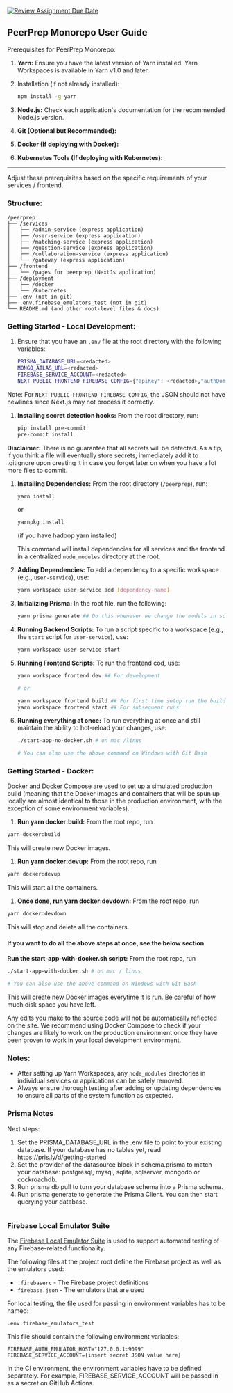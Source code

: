 [![Review Assignment Due Date](https://classroom.github.com/assets/deadline-readme-button-24ddc0f5d75046c5622901739e7c5dd533143b0c8e959d652212380cedb1ea36.svg)](https://classroom.github.com/a/6BOvYMwN)

## PeerPrep Monorepo User Guide

Prerequisites for PeerPrep Monorepo:

1.  **Yarn:** Ensure you have the latest version of Yarn installed. Yarn
    Workspaces is available in Yarn v1.0 and later.
2.  Installation (if not already installed):

    ```bash
    npm install -g yarn
    ```

3.  **Node.js:** Check each application's documentation for the recommended
    Node.js version.
4.  **Git (Optional but Recommended):**
5.  **Docker (If deploying with Docker):**
6.  **Kubernetes Tools (If deploying with Kubernetes):**

---

Adjust these prerequisites based on the specific requirements of
your services / frontend.

### Structure:

```
/peerprep
├── /services
│   ├── /admin-service (express application)
│   ├── /user-service (express application)
│   ├── /matching-service (express application)
│   ├── /question-service (express application)
│   ├── /collaboration-service (express application)
│   └── /gateway (express application)
├── /frontend
│   └── /pages for peerprep (NextJs application)
├── /deployment
│   ├── /docker
│   └── /kubernetes
├── .env (not in git)
├── .env.firebase_emulators_test (not in git)
└── README.md (and other root-level files & docs)
```

### Getting Started - Local Development:

1. Ensure that you have an `.env` file at the root directory with the following variables:
    ```bash
    PRISMA_DATABASE_URL=<redacted>
    MONGO_ATLAS_URL=<redacted>
    FIREBASE_SERVICE_ACCOUNT=<redacted>
    NEXT_PUBLIC_FRONTEND_FIREBASE_CONFIG={"apiKey": <redacted>,"authDomain": <redacted>,"projectId": <redacted>,"storageBucket": <redacted>,"messagingSenderId": <redacted>,"appId": <redacted>}
    ```
Note: For `NEXT_PUBLIC_FRONTEND_FIREBASE_CONFIG`, the JSON should not have newlines since Next.js may not process it correctly.

1. **Installing secret detection hooks:** From the root directory, run:
    ```bash
    pip install pre-commit
    pre-commit install
    ```
   
**Disclaimer:** There is no guarantee that all secrets will be detected.
As a tip, if you think a file will eventually store secrets, immediately add it to .gitignore upon creating
it in case you forget later on when you have a lot more files to commit.


1. **Installing Dependencies:** From the root directory (`/peerprep`), run:

   ```bash
   yarn install
   ```

   or

   ```bash
   yarnpkg install
   ```

   (if you have hadoop yarn installed)

   This command will install dependencies for all services and the frontend in a
   centralized `node_modules` directory at the root.

1. **Adding Dependencies:** To add a dependency to a specific workspace (e.g.,
   `user-service`), use:

   ```bash
   yarn workspace user-service add [dependency-name]
   ```

1. **Initializing Prisma:** In the root file, run the following:

   ```bash
   yarn prisma generate ## Do this whenever we change the models in schema.prisma
   ```

1. **Running Backend Scripts:** To run a script specific to a workspace (e.g.,
   the `start` script for `user-service`), use:

   ```bash
   yarn workspace user-service start
   ```

1. **Running Frontend Scripts:** To run the frontend cod, use:

   ```bash
   yarn workspace frontend dev ## For development

   # or

   yarn workspace frontend build ## For first time setup run the build command
   yarn workspace frontend start ## For subsequent runs
   ```
1. **Running everything at once:** To run everything at once and still maintain the ability to hot-reload your changes, use:

    ```bash
    ./start-app-no-docker.sh # on mac /linus
   
    # You can also use the above command on Windows with Git Bash
    
    ```

### Getting Started - Docker:
Docker and Docker Compose are used to set up a simulated production build (meaning that the Docker images and 
containers that will be spun up locally are almost identical to those in the production environment, with the exception
of some environment variables).

1. **Run yarn docker:build:** From the root repo, run

```bash
yarn docker:build 
```
This will create new Docker images.

1. **Run yarn docker:devup:** From the root repo, run
```bash
yarn docker:devup 
```
This will start all the containers.

1. **Once done, run yarn docker:devdown:** From the root repo, run
```bash
yarn docker:devdown 
```
This will stop and delete all the containers.

#### If you want to do all the above steps at once, see the below section

**Run the start-app-with-docker.sh script:** From the root repo, run

```bash
./start-app-with-docker.sh # on mac / linus

# You can also use the above command on Windows with Git Bash
```
This will create new Docker images everytime it is run. Be careful of how much disk space you have left.

Any edits you make to the source code will not be automatically reflected on the site. We recommend using Docker
Compose to check if your changes are likely to work on the production environment once they have been proven to work
in your local development environment.

### Notes:

- After setting up Yarn Workspaces, any `node_modules` directories in individual
  services or applications can be safely removed.
- Always ensure thorough testing after adding or updating dependencies to ensure
  all parts of the system function as expected.

### Prisma Notes

Next steps:

1. Set the PRISMA_DATABASE_URL in the .env file to point to your existing database. If
   your database has no tables yet, read https://pris.ly/d/getting-started
2. Set the provider of the datasource block in schema.prisma to match your
   database: postgresql, mysql, sqlite, sqlserver, mongodb or cockroachdb.
3. Run prisma db pull to turn your database schema into a Prisma schema.
4. Run prisma generate to generate the Prisma Client. You can then start
   querying your database.

```

```

### Firebase Local Emulator Suite
The [Firebase Local Emulator Suite](https://firebase.google.com/docs/emulator-suite) is used to support
automated testing of any Firebase-related functionality.

The following files at the project root define the Firebase project as well as the emulators used:
* `.firebaserc` - The Firebase project definitions
* `firebase.json` - The emulators that are used

For local testing, the file used for passing in environment variables has to be named:
```
.env.firebase_emulators_test
```

This file should contain the following environment variables:
```
FIREBASE_AUTH_EMULATOR_HOST="127.0.0.1:9099"
FIREBASE_SERVICE_ACCOUNT={insert secret JSON value here}
```

In the CI environment, the environment variables have to be defined separately.
For example, FIREBASE_SERVICE_ACCOUNT will be passed in as a secret on GitHub Actions.
